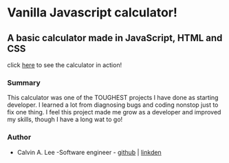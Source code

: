 # Vanilla Javascript calculator! 

## A basic calculator made in JavaScript, HTML and CSS 

click [here](https://calvinalee2006.github.io/calculator/) to see the calculator in action!

### Summary
This calculator was one of the TOUGHEST projects I have done as starting developer. I learned a lot from diagnosing bugs and coding nonstop just to fix one thing. I feel this project made me grow as a developer and improved my skills, though I have a long wat to go! 

### Author
- Calvin A. Lee -Software engineer - [github](https://github.com/calvinalee2006) | [linkden](https://www.linkedin.com/in/calvin-lee-90082006/)